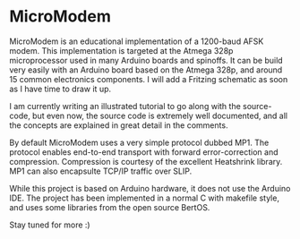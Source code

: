 MicroModem
==========

MicroModem is an educational implementation of a 1200-baud AFSK modem. This implementation is targeted at the Atmega 328p microprocessor used in many Arduino boards and spinoffs. It can be build very easily with an Arduino board based on the Atmega 328p, and around 15 common electronics components. I will add a Fritzing schematic as soon as I have time to draw it up.

I am currently writing an illustrated tutorial to go along with the source-code, but even now, the source code is extremely well documented, and all the concepts are explained in great detail in the comments.

By default MicroModem uses a very simple protocol dubbed MP1. The protocol enables end-to-end transport with forward error-correction and compression. Compression is courtesy of the excellent Heatshrink library. MP1 can also encapsulte TCP/IP traffic over SLIP.

While this project is based on Arduino hardware, it does not use the Arduino IDE. The project has been implemented in a normal C with makefile style, and uses some libraries from the open source BertOS.

Stay tuned for more :)
